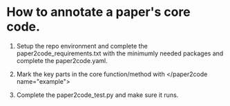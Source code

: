 # How to annotate a paper's core code.


1. Setup the repo environment and complete the paper2code_requirements.txt with the minimumly needed packages and complete the paper2code.yaml.


2. Mark the key parts in the core function/method with <paper2code name="example"></paper2code name="example">


3. Complete the paper2code_test.py and make sure it runs.






<!-- 


1. Download the repository (do not clone it. if you do, remove .git folder).
2. Copy the repository to the `pset` folder.
3. inside of that repo, create a yaml file named paper2code.yaml
4. add the following fields:

```yaml
mask_file_path: models/mar.py  # the file where your core code is

context_file_paths:  # these files will be added to the context of the llm. write null if the mask file is self-contained.
  - models/pixelloss.py  # other files that are used in the code
  - util/visualize.py  # other contextual files that are needed for implementing the core code.

test_entry_point: paper2code_test.py  # will run this entry point script to check if the code is correct. paper2code_test.py is a conventional name.
# Use this name unless you have a good reason to change it.


paper_tex: paper2code_paper.tex  # the tex file for the paper.
# name it paper2code_paper.tex unless you have a good reason to change it.
```

4. Create a tex file for the paper.
 - Go to the arxiv website and download the tex file for the paper.
 - If the paper is a single file, just use that file.
 - If the paper is a collection of files, merge them into one file.
   - `latexpand main_file.tex > merged.tex`
   - Check that the merged file is correct.
     - It has abstract, introduction, related work, methods, experiments, conclusion, appendix, etc.
 - Create a file named `paper2code_paper.tex` in the root of the repository.
 - Copy the merged tex file into the created file.


5. Create a requirements.txt file or environment.yaml if it does not exist.

6. Create a test entry point script.
 - Name the file `paper2code_test.py` unless you have a good reason to change it.
 - This script will be used to check if the generated code of the core code is correct.
 - A command `python paper2code_test.py` will be run each time a snippet is generated.
 - unittest is a conventional choice.
 - Test by checking if the output is as expected.
 - AI generated test is ok, as long as it is correct and have good coverage.
 - The test should be able to run with cpu only. If gpu is needed, let me know.


7. Annotate the core code.
    - `pset/DyT/dynamic_tanh.py` is an example of the annotated code.
    - snippets are annotated with `# <paper2code name="snippet_name">` and `# </paper2code name="snippet_name">`
        - The two comments should be at the **same indentation level** of the code.
    - the name should be concise but informative (as a hint for the llm) and unique for each snippet.
    - You should have a variety of snippet sizes.
        - e.g. a single line, a few lines, such as a for loop, a function, etc.
        - Because different snippet sizes have different difficulty to generate.
    - Some functions might have branches that are experimental and not of the main interest.
        - Comment out the experimental branches as long as they are not affecting the main logic.


8. Commit and push the changes in pset folder to the remote repository. Before you do this, check that:
    - the following files are up to date:
        - `requirements.txt`
        - `paper2code_paper.tex`
        - `paper2code_test.py`
        - `paper2code.yaml`
    - delete the unnecessary files, such as `__pycache__`, `.git/`, `.vscode/`, etc.
    - delete the test-irrelevant files. Ideally keep only the necessary files for the test to run.
    - check the size of the repository. It should be as small as possible.
      - a couple of python files shouldn't be too large. Make sure no hidden large files are included.
    - run test again to make sure the change does not break the test.
    - push to a new branch and let me know!



 -->
